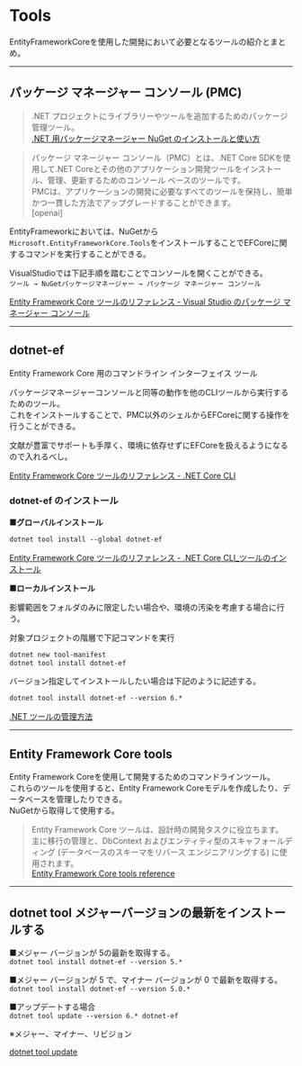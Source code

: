 # Tools

EntityFrameworkCoreを使用した開発において必要となるツールの紹介とまとめ。  

---

## パッケージ マネージャー コンソール (PMC)

>.NET プロジェクトにライブラリーやツールを追加するためのパッケージ管理ツール。  
[.NET 用パッケージマネージャー NuGet のインストールと使い方](http://yohshiy.blog.fc2.com/blog-entry-236.html)  

<!--  -->
>パッケージ マネージャー コンソール（PMC）とは、.NET Core SDKを使用して.NET Coreとその他のアプリケーション開発ツールをインストール、管理、更新するためのコンソール ベースのツールです。  
PMCは、アプリケーションの開発に必要なすべてのツールを保持し、簡単かつ一貫した方法でアップグレードすることができます。  
[openai]

EntityFrameworkにおいては、NuGetから`Microsoft.EntityFrameworkCore.Tools`をインストールすることでEFCoreに関するコマンドを実行することができる。  

VisualStudioでは下記手順を踏むことでコンソールを開くことができる。  
`ツール → NuGetパッケージマネージャー → パッケージ マネージャー コンソール`  

[Entity Framework Core ツールのリファレンス - Visual Studio のパッケージ マネージャー コンソール](https://learn.microsoft.com/ja-jp/ef/core/cli/powershell)  

---

## dotnet-ef

Entity Framework Core 用のコマンドライン インターフェイス ツール  

パッケージマネージャーコンソールと同等の動作を他のCLIツールから実行するためのツール。  
これをインストールすることで、PMC以外のシェルからEFCoreに関する操作を行うことができる。  

文献が豊富でサポートも手厚く、環境に依存せずにEFCoreを扱えるようになるので入れるべし。  

[Entity Framework Core ツールのリファレンス - .NET Core CLI](https://learn.microsoft.com/ja-jp/ef/core/cli/dotnet)  

### dotnet-ef のインストール

■**グローバルインストール**

``` txt
dotnet tool install --global dotnet-ef
```

[Entity Framework Core ツールのリファレンス - .NET Core CLI_ツールのインストール](https://learn.microsoft.com/ja-jp/ef/core/cli/dotnet)  

■**ローカルインストール**

影響範囲をフォルダのみに限定したい場合や、環境の汚染を考慮する場合に行う。  

対象プロジェクトの階層で下記コマンドを実行  

``` txt
dotnet new tool-manifest
dotnet tool install dotnet-ef
```

バージョン指定してインストールしたい場合は下記のように記述する。  

``` txt
dotnet tool install dotnet-ef --version 6.*
```

[.NET ツールの管理方法](https://learn.microsoft.com/ja-jp/dotnet/core/tools/global-tools#install-a-local-tool)  

---

## Entity Framework Core tools

Entity Framework Coreを使用して開発するためのコマンドラインツール。  
これらのツールを使用すると、Entity Framework Coreモデルを作成したり、データベースを管理したりできる。  
NuGetから取得して使用する。  

>Entity Framework Core ツールは、設計時の開発タスクに役立ちます。  
主に移行の管理と、DbContext およびエンティティ型のスキャフォールディング (データベースのスキーマをリバース エンジニアリングする) に使用されます。  
[Entity Framework Core tools reference](https://learn.microsoft.com/ja-jp/ef/core/cli/)  

---

## dotnet tool メジャーバージョンの最新をインストールする

■メジャー バージョンが 5の最新を取得する。  
`dotnet tool install dotnet-ef --version 5.*`  

■メジャー バージョンが 5 で、マイナー バージョンが 0 で最新を取得する。  
`dotnet tool install dotnet-ef --version 5.0.*`  

■アップデートする場合  
`dotnet tool update --version 6.* dotnet-ef`  

※メジャー、マイナー、リビジョン  

[dotnet tool update](https://learn.microsoft.com/ja-jp/dotnet/core/tools/dotnet-tool-update)  
